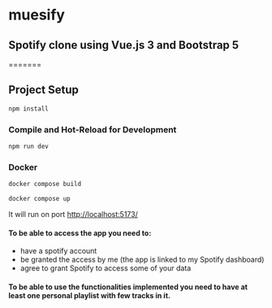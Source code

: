 # muesify

## Spotify clone using Vue.js 3 and Bootstrap 5

=======

## Project Setup

```sh
npm install
```

### Compile and Hot-Reload for Development

```sh
npm run dev
```

### Docker

```sh
docker compose build
```

```sh
docker compose up
```
It will run on port [http://localhost:5173/](http://localhost:5173/)

#### To be able to access the app you need to:
* have a spotify account
* be granted the access by me (the app is linked to my Spotify dashboard)
* agree to grant Spotify to access some of your data 

#### To be able to use the functionalities implemented you need to have at least one personal playlist with few tracks in it.



